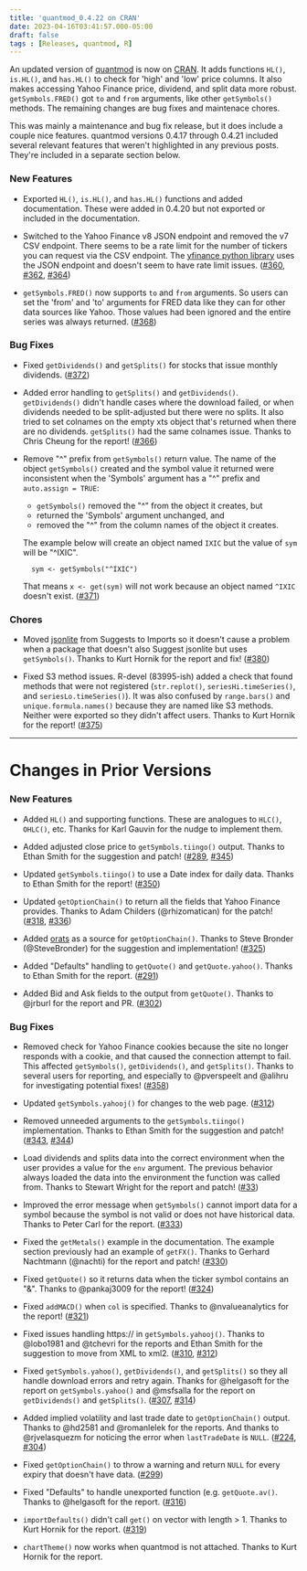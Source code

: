 ```yaml
---
title: 'quantmod_0.4.22 on CRAN'
date: 2023-04-16T03:41:57.000-05:00
draft: false
tags : [Releases, quantmod, R]
---
```


An updated version of [quantmod](http://cran.r-project.org/package=quantmod) is now on [CRAN](http://cran.r-project.org/). It adds functions `HL()`, `is.HL()`, and `has.HL()` to check for 'high' and 'low' price columns. It also makes accessing Yahoo Finance price, dividend, and split data more robust. `getSymbols.FRED()` got `to` and `from` arguments, like other `getSymbols()` methods. The remaining changes are bug fixes and maintenace chores.

<!--more-->

This was mainly a maintenance and bug fix release, but it does include a couple nice features. quantmod versions 0.4.17 through 0.4.21 included several relevant features that weren't highlighted in any previous posts. They're included in a separate section below.


### New Features

* Exported `HL()`, `is.HL()`, and `has.HL()` functions and added documentation. These were added in 0.4.20 but not exported or included in the documentation.

* Switched to the Yahoo Finance v8 JSON endpoint and removed the v7 CSV endpoint. There seems to be a rate limit for the number of tickers you can request via the CSV endpoint. The [yfinance python library](https://github.com/ranaroussi/yfinance) uses the JSON endpoint and doesn't seem to have rate limit issues. ([#360](https://github.com/joshuaulrich/quantmod/issues/360), [#362](https://github.com/joshuaulrich/quantmod/issues/362), [#364](https://github.com/joshuaulrich/quantmod/issues/364))

* `getSymbols.FRED()` now supports `to` and `from` arguments. So users can set the 'from' and 'to' arguments for FRED data like they can for other data sources like Yahoo. Those values had been ignored and the entire series was always returned. ([#368](https://github.com/joshuaulrich/quantmod/issues/368))

### Bug Fixes

* Fixed `getDividends()` and `getSplits()` for stocks that issue monthly dividends. ([#372](https://github.com/joshuaulrich/quantmod/issues/372))

* Added error handling to `getSplits()` and `getDividends()`. `getDividends()` didn't handle cases where the download failed, or when dividends needed to be split-adjusted but there were no splits. It also tried to set colnames on the empty xts object that's returned when there are no dividends. `getSplits()` had the same colnames issue. Thanks to Chris Cheung for the report! ([#366](https://github.com/joshuaulrich/quantmod/issues/366))

* Remove "^" prefix from `getSymbols()` return value. The name of the object `getSymbols()` created and the symbol value it returned were inconsistent when the 'Symbols' argument has a "^" prefix and `auto.assign = TRUE`:
    * `getSymbols()` removed the "^" from the object it creates, but
    * returned the 'Symbols' argument unchanged, and
    * removed the "^" from the column names of the object it creates.

    The example below will create an object named `IXIC` but the value of `sym` will be "^IXIC".

        sym <- getSymbols("^IXIC")

    That means `x <- get(sym)` will not work because an object named `^IXIC` doesn't exist. ([#371](https://github.com/joshuaulrich/quantmod/issues/371))

### Chores

* Moved [jsonlite](http://cran.r-project.org/package=jsonlite) from Suggests to Imports so it doesn't cause a problem when a package that doesn't also Suggest jsonlite but uses `getSymbols()`. Thanks to Kurt Hornik for the report and fix! ([#380](https://github.com/joshuaulrich/quantmod/issues/380))

* Fixed S3 method issues. R-devel (83995-ish) added a check that found methods that were not registered (`str.replot()`, `seriesHi.timeSeries()`, and `seriesLo.timeSeries()`). It was also confused by `range.bars()` and `unique.formula.names()` because they are named like S3 methods. Neither were exported so they didn't affect users. Thanks to Kurt Hornik for the report! ([#375](https://github.com/joshuaulrich/quantmod/issues/375))

-----

# Changes in Prior Versions

### New Features

* Added `HL()` and supporting functions. These are analogues to `HLC()`, `OHLC()`, etc. Thanks for Karl Gauvin for the nudge to implement them.

* Added adjusted close price to `getSymbols.tiingo()` output. Thanks to Ethan Smith for the suggestion and patch! ([#289](https://github.com/joshuaulrich/quantmod/issues/289), [#345](https://github.com/joshuaulrich/quantmod/pull/345))

* Updated `getSymbols.tiingo()` to use a Date index for daily data. Thanks to Ethan Smith for the report! ([#350](https://github.com/joshuaulrich/quantmod/issues/350))

* Updated `getOptionChain()` to return all the fields that Yahoo Finance provides. Thanks to Adam Childers (@rhizomatican) for the patch! ([#318](https://github.com/joshuaulrich/quantmod/issues/318), [#336](https://github.com/joshuaulrich/quantmod/pull/336))

* Added [orats](https://docs.orats.io) as a source for `getOptionChain()`. Thanks to Steve Bronder (@SteveBronder) for the suggestion and implementation! ([#325](https://github.com/joshuaulrich/quantmod/pull/325))

* Added "Defaults" handling to `getQuote()` and `getQuote.yahoo()`. Thanks to Ethan Smith for the report. ([#291](https://github.com/joshuaulrich/quantmod/issues/291))

* Added Bid and Ask fields to the output from `getQuote()`. Thanks to @jrburl for the report and PR. ([#302](https://github.com/joshuaulrich/quantmod/pull/302))

### Bug Fixes

* Removed check for Yahoo Finance cookies because the site no longer responds with a cookie, and that caused the connection attempt to fail. This affected `getSymbols()`, `getDividends()`, and `getSplits()`. Thanks to several users for reporting, and especially to @pverspeelt and @alihru for investigating potential fixes! ([#358](https://github.com/joshuaulrich/quantmod/issues/358))

* Updated `getSymbols.yahooj()` for changes to the web page. ([#312](https://github.com/joshuaulrich/quantmod/issues/312))

* Removed unneeded arguments to the `getSymbols.tiingo()` implementation. Thanks to Ethan Smith for the suggestion and patch! ([#343](https://github.com/joshuaulrich/quantmod/issues/343), [#344](https://github.com/joshuaulrich/quantmod/pull/344))

* Load dividends and splits data into the correct environment when the user provides a value for the `env` argument. The previous behavior always loaded the data into the environment the function was called from. Thanks to Stewart Wright for the report and patch! ([#33](https://github.com/joshuaulrich/quantmod/issues/33))

* Improved the error message when `getSymbols()` cannot import data for a symbol because the symbol is not valid or does not have historical data. Thanks to Peter Carl for the report. ([#333](https://github.com/joshuaulrich/quantmod/issues/333))

* Fixed the `getMetals()` example in the documentation. The example section previously had an example of `getFX()`. Thanks to Gerhard Nachtmann (@nachti) for the report and patch! ([#330](https://github.com/joshuaulrich/quantmod/issues/330))

* Fixed `getQuote()` so it returns data when the ticker symbol contains an "&". Thanks to @pankaj3009 for the report! ([#324](https://github.com/joshuaulrich/quantmod/issues/324))

* Fixed `addMACD()` when `col` is specified. Thanks to @nvalueanalytics for the report! ([#321](https://github.com/joshuaulrich/quantmod/issues/321))

* Fixed issues handling https:// in `getSymbols.yahooj()`. Thanks to @lobo1981 and @tchevri for the reports and Ethan Smith for the suggestion to move from XML to xml2. ([#310](https://github.com/joshuaulrich/quantmod/issues/310), [#312](https://github.com/joshuaulrich/quantmod/issues/312))

* Fixed `getSymbols.yahoo()`, `getDividends()`, and `getSplits()` so they all handle download errors and retry again. Thanks for @helgasoft for the report on `getSymbols.yahoo()` and @msfsalla for the report on `getDividends()` and `getSplits()`. ([#307](https://github.com/joshuaulrich/quantmod/issues/307), [#314](https://github.com/joshuaulrich/quantmod/issues/314))

* Added implied volatility and last trade date to `getOptionChain()` output. Thanks to @hd2581 and @romanlelek for the reports. And thanks to @rjvelasquezm for noticing the error when `lastTradeDate` is `NULL`. ([#224](https://github.com/joshuaulrich/quantmod/issues/224), [#304](https://github.com/joshuaulrich/quantmod/issues/304))

* Fixed `getOptionChain()` to throw a warning and return `NULL` for every expiry that doesn't have data. ([#299](https://github.com/joshuaulrich/quantmod/issues/299))

* Fixed "Defaults" to handle unexported function (e.g. `getQuote.av()`. Thanks to @helgasoft for the report. ([#316](https://github.com/joshuaulrich/quantmod/issues/316))

* `importDefaults()` didn't call `get()` on vector with length > 1. Thanks to Kurt Hornik for the report. ([#319](https://github.com/joshuaulrich/quantmod/issues/319))

* `chartTheme()` now works when quantmod is not attached. Thanks to Kurt Hornik for the report.
